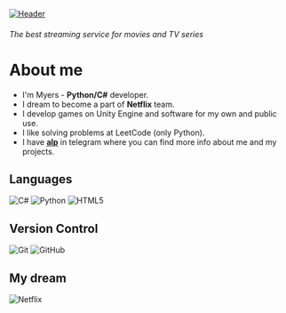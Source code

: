 [![Header](https://sun9-80.userapi.com/impg/2lJH9kMPeuLjD5qFA0Y4B6O02eYNwZRVGKOjiQ/5n63RvdwEck.jpg?size=2560x365&quality=96&sign=f8365ad6d53add95c84aaca95678e8bf&type=album)]()
###### The best streaming service for movies and TV series

# **About me**
- I'm Myers - **Python/C#** developer.
- I dream to become a part of **Netflix** team.
- I develop games on Unity Engine and software for my own and public use.
- I like solving problems at LeetCode (only Python).
- I have [**alp**](https://t.me/ememyersSss) in telegram where you can find more info about me and my projects.

## **Languages**
![C#](https://img.shields.io/badge/c%23-%23239120.svg?style=for-the-badge&logo=csharp&logoColor=white)
![Python](https://img.shields.io/badge/python-3670A0?style=for-the-badge&logo=python&logoColor=ffdd54)
![HTML5](https://img.shields.io/badge/html5-%23E34F26.svg?style=for-the-badge&logo=html5&logoColor=white)

## **Version Control**
![Git](https://img.shields.io/badge/git-%23F05033.svg?style=for-the-badge&logo=git&logoColor=white)
![GitHub](https://img.shields.io/badge/github-%23121011.svg?style=for-the-badge&logo=github&logoColor=white)

## **My dream**
![Netflix](https://img.shields.io/badge/Netflix-E50914?style=for-the-badge&logo=netflix&logoColor=white)

